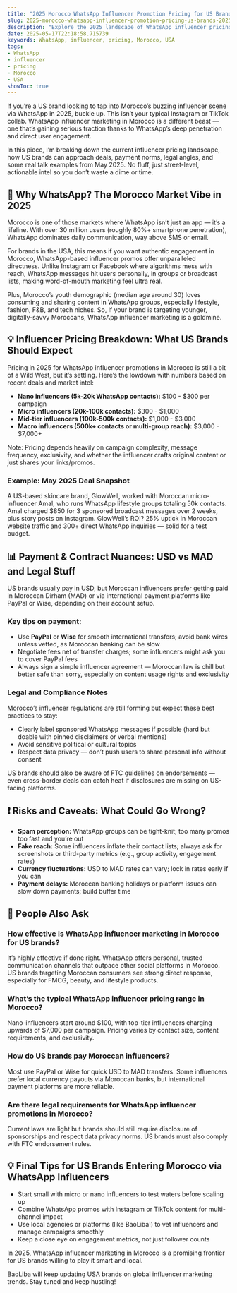 ```yaml
---
title: "2025 Morocco WhatsApp Influencer Promotion Pricing for US Brands: What You Need to Know"
slug: 2025-morocco-whatsapp-influencer-promotion-pricing-us-brands-2025-05-17
description: "Explore the 2025 landscape of WhatsApp influencer pricing in Morocco for US brands. Get practical insights, real-world examples, and payment tips to maximize your ROI on cross-border campaigns."
date: 2025-05-17T22:18:58.715739
keywords: WhatsApp, influencer, pricing, Morocco, USA
tags:
- WhatsApp
- influencer
- pricing
- Morocco
- USA
showToc: true
---
```


If you’re a US brand looking to tap into Morocco’s buzzing influencer scene via WhatsApp in 2025, buckle up. This isn’t your typical Instagram or TikTok collab. WhatsApp influencer marketing in Morocco is a different beast — one that’s gaining serious traction thanks to WhatsApp’s deep penetration and direct user engagement.  

In this piece, I’m breaking down the current influencer pricing landscape, how US brands can approach deals, payment norms, legal angles, and some real talk examples from May 2025. No fluff, just street-level, actionable intel so you don’t waste a dime or time.

## 📢 Why WhatsApp? The Morocco Market Vibe in 2025

Morocco is one of those markets where WhatsApp isn’t just an app — it’s a lifeline. With over 30 million users (roughly 80%+ smartphone penetration), WhatsApp dominates daily communication, way above SMS or email.

For brands in the USA, this means if you want authentic engagement in Morocco, WhatsApp-based influencer promos offer unparalleled directness. Unlike Instagram or Facebook where algorithms mess with reach, WhatsApp messages hit users personally, in groups or broadcast lists, making word-of-mouth marketing feel ultra real.

Plus, Morocco’s youth demographic (median age around 30) loves consuming and sharing content in WhatsApp groups, especially lifestyle, fashion, F&B, and tech niches. So, if your brand is targeting younger, digitally-savvy Moroccans, WhatsApp influencer marketing is a goldmine.

## 💡 Influencer Pricing Breakdown: What US Brands Should Expect

Pricing in 2025 for WhatsApp influencer promotions in Morocco is still a bit of a Wild West, but it’s settling. Here’s the lowdown with numbers based on recent deals and market intel:

- **Nano influencers (5k-20k WhatsApp contacts):** $100 - $300 per campaign  
- **Micro influencers (20k-100k contacts):** $300 - $1,000  
- **Mid-tier influencers (100k-500k contacts):** $1,000 - $3,000  
- **Macro influencers (500k+ contacts or multi-group reach):** $3,000 - $7,000+  

Note: Pricing depends heavily on campaign complexity, message frequency, exclusivity, and whether the influencer crafts original content or just shares your links/promos.

### Example: May 2025 Deal Snapshot

A US-based skincare brand, GlowWell, worked with Moroccan micro-influencer Amal, who runs WhatsApp lifestyle groups totaling 50k contacts. Amal charged $850 for 3 sponsored broadcast messages over 2 weeks, plus story posts on Instagram. GlowWell’s ROI? 25% uptick in Moroccan website traffic and 300+ direct WhatsApp inquiries — solid for a test budget.

## 📊 Payment & Contract Nuances: USD vs MAD and Legal Stuff

US brands usually pay in USD, but Moroccan influencers prefer getting paid in Moroccan Dirham (MAD) or via international payment platforms like PayPal or Wise, depending on their account setup.

### Key tips on payment:

- Use **PayPal** or **Wise** for smooth international transfers; avoid bank wires unless vetted, as Moroccan banking can be slow  
- Negotiate fees net of transfer charges; some influencers might ask you to cover PayPal fees  
- Always sign a simple influencer agreement — Moroccan law is chill but better safe than sorry, especially on content usage rights and exclusivity  

### Legal and Compliance Notes  

Morocco’s influencer regulations are still forming but expect these best practices to stay:

- Clearly label sponsored WhatsApp messages if possible (hard but doable with pinned disclaimers or verbal mentions)  
- Avoid sensitive political or cultural topics  
- Respect data privacy — don’t push users to share personal info without consent  

US brands should also be aware of FTC guidelines on endorsements — even cross-border deals can catch heat if disclosures are missing on US-facing platforms.

## ❗ Risks and Caveats: What Could Go Wrong?

- **Spam perception:** WhatsApp groups can be tight-knit; too many promos too fast and you’re out  
- **Fake reach:** Some influencers inflate their contact lists; always ask for screenshots or third-party metrics (e.g., group activity, engagement rates)  
- **Currency fluctuations:** USD to MAD rates can vary; lock in rates early if you can  
- **Payment delays:** Moroccan banking holidays or platform issues can slow down payments; build buffer time  

## 📢 People Also Ask

### How effective is WhatsApp influencer marketing in Morocco for US brands?

It’s highly effective if done right. WhatsApp offers personal, trusted communication channels that outpace other social platforms in Morocco. US brands targeting Moroccan consumers see strong direct response, especially for FMCG, beauty, and lifestyle products.

### What’s the typical WhatsApp influencer pricing range in Morocco?

Nano-influencers start around $100, with top-tier influencers charging upwards of $7,000 per campaign. Pricing varies by contact size, content requirements, and exclusivity.

### How do US brands pay Moroccan influencers?

Most use PayPal or Wise for quick USD to MAD transfers. Some influencers prefer local currency payouts via Moroccan banks, but international payment platforms are more reliable.

### Are there legal requirements for WhatsApp influencer promotions in Morocco?

Current laws are light but brands should still require disclosure of sponsorships and respect data privacy norms. US brands must also comply with FTC endorsement rules.

## 💡 Final Tips for US Brands Entering Morocco via WhatsApp Influencers

- Start small with micro or nano influencers to test waters before scaling up  
- Combine WhatsApp promos with Instagram or TikTok content for multi-channel impact  
- Use local agencies or platforms (like BaoLiba!) to vet influencers and manage campaigns smoothly  
- Keep a close eye on engagement metrics, not just follower counts  

In 2025, WhatsApp influencer marketing in Morocco is a promising frontier for US brands willing to play it smart and local.

BaoLiba will keep updating USA brands on global influencer marketing trends. Stay tuned and keep hustling!